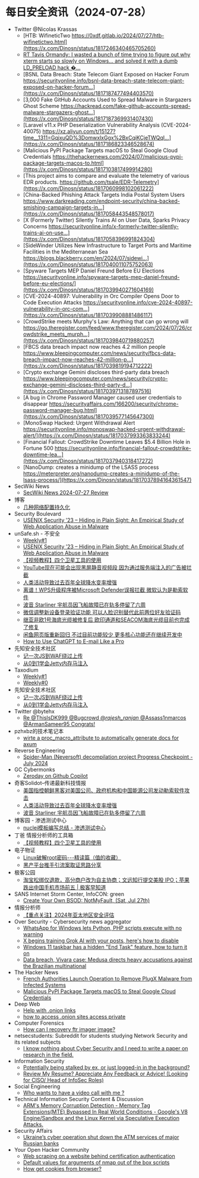 # 每日安全资讯（2024-07-28）

- Twitter @Nicolas Krassas
  - [HTB: WifineticTwo https://0xdf.gitlab.io/2024/07/27/htb-wifinetictwo.html](https://x.com/Dinosn/status/1817246340465705260)
  - [RT Tavis Ormandy: I wasted a bunch of time trying to figure out why xterm starts so slowly on Windows... and solved it with a dumb LD_PRELOAD hack �...](https://x.com/Dinosn/status/1817245843813978286)
  - [BSNL Data Breach: State Telecom Giant Exposed on Hacker Forum https://securityonline.info/bsnl-data-breach-state-telecom-giant-exposed-on-hacker-forum...](https://x.com/Dinosn/status/1817187477494403570)
  - [3,000 Fake GitHub Accounts Used to Spread Malware in Stargazers Ghost Scheme https://hackread.com/fake-github-accounts-spread-malware-stargazers-ghost...](https://x.com/Dinosn/status/1817187369931407430)
  - [Laravel v11.x PHP Deserialization Vulnerability Analysis (CVE-2024-40075) https://xz.aliyun.com/t/15127?time__1311=GqjxuQD%3DomwxlxGgx%2BxCqiKCjeTWQqI...](https://x.com/Dinosn/status/1817186823346528674)
  - [Malicious PyPI Package Targets macOS to Steal Google Cloud Credentials https://thehackernews.com/2024/07/malicious-pypi-package-targets-macos-to.html](https://x.com/Dinosn/status/1817103817499914280)
  - [This project aims to compare and evaluate the telemetry of various EDR products. https://github.com/tsale/EDR-Telemetry](https://x.com/Dinosn/status/1817060998102061222)
  - [China-Backed Phishing Attack Targets India Postal System Users https://www.darkreading.com/endpoint-security/china-backed-smishing-campaign-targets-in...](https://x.com/Dinosn/status/1817058443548578017)
  - [X (Formerly Twitter) Silently Trains AI on User Data, Sparks Privacy Concerns https://securityonline.info/x-formerly-twitter-silently-trains-ai-on-use...](https://x.com/Dinosn/status/1817058396991824304)
  - [SideWinder Utilizes New Infrastructure to Target Ports and Maritime Facilities in the Mediterranean Sea https://blogs.blackberry.com/en/2024/07/sidewi...](https://x.com/Dinosn/status/1817040011075752063)
  - [Spyware Targets MEP Daniel Freund Before EU Elections https://securityonline.info/spyware-targets-mep-daniel-freund-before-eu-elections/](https://x.com/Dinosn/status/1817039940271604169)
  - [CVE-2024-40897: Vulnerability in Orc Compiler Opens Door to Code Execution Attacks https://securityonline.info/cve-2024-40897-vulnerability-in-orc-com...](https://x.com/Dinosn/status/1817039908881486117)
  - [CrowdStrike meets Murphy's Law: Anything that can go wrong will https://go.theregister.com/feed/www.theregister.com/2024/07/26/crowdstrike_meets_murph...](https://x.com/Dinosn/status/1817039840719880257)
  - [FBCS data breach impact now reaches 4.2 million people https://www.bleepingcomputer.com/news/security/fbcs-data-breach-impact-now-reaches-42-million-p...](https://x.com/Dinosn/status/1817039819194712222)
  - [Crypto exchange Gemini discloses third-party data breach https://www.bleepingcomputer.com/news/security/crypto-exchange-gemini-discloses-third-party-d...](https://x.com/Dinosn/status/1817039713187897516)
  - [A bug in Chrome Password Manager caused user credentials to disappear https://securityaffairs.com/166200/security/chrome-password-manager-bug.html](https://x.com/Dinosn/status/1817039577145647300)
  - [MonoSwap Hacked: Urgent Withdrawal Alert https://securityonline.info/monoswap-hacked-urgent-withdrawal-alert/](https://x.com/Dinosn/status/1817037993363833244)
  - [Financial Fallout: CrowdStrike Downtime Leaves $5.4 Billion Hole in Fortune 500 https://securityonline.info/financial-fallout-crowdstrike-downtime-lea...](https://x.com/Dinosn/status/1817037940318417272)
  - [NanoDump: creates a minidump of the LSASS process https://meterpreter.org/nanodump-creates-a-minidump-of-the-lsass-process/](https://x.com/Dinosn/status/1817037894164361547)
- SecWiki News
  - [SecWiki News 2024-07-27 Review](http://www.sec-wiki.com/?2024-07-27)
- 博客
  - [几种网络配置持久化](https://dyrnq.com/net-config/)
- Security Boulevard
  - [USENIX Security ’23 – Hiding in Plain Sight: An Empirical Study of Web Application Abuse in Malware](https://securityboulevard.com/2024/07/usenix-security-23-hiding-in-plain-sight-an-empirical-study-of-web-application-abuse-in-malware/)
- unSafe.sh - 不安全
  - [Weekly#1](https://buaq.net/go-252811.html)
  - [USENIX Security ’23 – Hiding in Plain Sight: An Empirical Study of Web Application Abuse in Malware](https://buaq.net/go-252810.html)
  - [【视频教程】四个卫星工具的使用](https://buaq.net/go-252813.html)
  - [YouTube现在可能会出现黑屏静音视频段 因为通过服务端注入的广告被拦截](https://buaq.net/go-252819.html)
  - [人类活动导致过去百年全球降水变率增强](https://buaq.net/go-252817.html)
  - [离谱！WPS升级程序被Microsoft Defender误报拦截 微软认为是勒索软件](https://buaq.net/go-252820.html)
  - [波音 Starliner 宇航员因飞船故障已在轨多停留了六周](https://buaq.net/go-252818.html)
  - [微信调整新设备登录验证功能 可以人脸识别替代此前两位好友验证码](https://buaq.net/go-252798.html)
  - [继亚非欧1号海底光缆被修复后 欧印通道和SEACOM海底光缆目前也完成了修复](https://buaq.net/go-252799.html)
  - [闲鱼网页版重新回归 不过目前功能较少 更多核心功能还在继续开发中](https://buaq.net/go-252800.html)
  - [How to Use ChatGPT to E-mail Like a Pro](https://buaq.net/go-252823.html)
- 先知安全技术社区
  - [记一次JS到WAF绕过上传](https://xz.aliyun.com/t/15142)
  - [从0到1学会Jetty内存马注入](https://xz.aliyun.com/t/15141)
- Taxodium
  - [Weekly#1](https://taxodium.ink/post/weekly/1/)
  - [Weekly#0](https://taxodium.ink/post/weekly/0/)
- 先知安全技术社区
  - [记一次JS到WAF绕过上传](https://xz.aliyun.com/t/15142)
  - [从0到1学会Jetty内存马注入](https://xz.aliyun.com/t/15141)
- Twitter @bytehx
  - [Re @ThisIsDK999 @Bugcrowd @_rajesh_ranjan_ @Assass1nmarcos @ArmanSameer95 Congrats!](https://x.com/bytehx343/status/1817031313070915794)
- pzhxbz的技术笔记本
  - [wirte a proc_macro_attribute to automatically generate docs for axum](https://pzhxbz.cn/?p=179)
- Reverse Engineering
  - [Spider-Man (Neversoft) decompilation project Progress Checkpoint - July 2024](https://www.reddit.com/r/ReverseEngineering/comments/1edkusx/spiderman_neversoft_decompilation_project/)
- GC Cybermonks
  - [Zeroday on Github Copilot](https://gccybermonks.com/posts/github/)
- 奇客Solidot–传递最新科技情报
  - [美国指控朝鲜黑客对美国公司、政府机构和中国能源公司发动勒索软件攻击](https://www.solidot.org/story?sid=78816)
  - [人类活动导致过去百年全球降水变率增强](https://www.solidot.org/story?sid=78815)
  - [波音 Starliner 宇航员因飞船故障已在轨多停留了六周](https://www.solidot.org/story?sid=78814)
- 博客园 - 渗透测试中心
  - [nuclei模板编写总结 - 渗透测试中心](https://www.cnblogs.com/backlion/p/18326684)
- 丁爸 情报分析师的工具箱
  - [【视频教程】四个卫星工具的使用](https://mp.weixin.qq.com/s?__biz=MzI2MTE0NTE3Mw==&mid=2651145291&idx=1&sn=00e73a4aa62d2746b859cae611c5cbeb&chksm=f1af3371c6d8ba679505a1f6f342456a6b19762b08b714c4f46ac210c8bb89cd6ff6eb504caf&scene=58&subscene=0#rd)
- 电子物证
  - [Linux破解root密码---精读篇（值的收藏）](https://mp.weixin.qq.com/s?__biz=MzAwNDcwMDgzMA==&mid=2651047718&idx=1&sn=01c5289e0719bb946d12b52f9297aa50&chksm=80d088d7b7a701c178e91d8df70db350cb8f1e7f163cb68d65438cb8656a2b610a97fe6a8272&scene=58&subscene=0#rd)
  - [黑产平台推手引流案取证思路分享](https://mp.weixin.qq.com/s?__biz=MzAwNDcwMDgzMA==&mid=2651047718&idx=2&sn=7bd391e0b97888e35e7b4c57a48556f4&chksm=80d088d7b7a701c1c8da17a05e2559e243744a03a1b39fdbdf37b4344f42e355fd6a40fe0c7e&scene=58&subscene=0#rd)
- 极客公园
  - [淘宝松绑仅退款，高分商户改为自主协商；文远知行提交美股 IPO；苹果跌出中国手机市场前五 | 极客早知道](https://mp.weixin.qq.com/s?__biz=MTMwNDMwODQ0MQ==&mid=2653048532&idx=1&sn=219ecb1a8d8e19582198d9d987dbe6a3&chksm=7e5733624920ba7472d8e0042f2ed38b18055319fbcfaf8948eb9191010f5689ac7b3e64ba30&scene=58&subscene=0#rd)
- SANS Internet Storm Center, InfoCON: green
  - [Create Your Own BSOD: NotMyFault, (Sat, Jul 27th)](https://isc.sans.edu/diary/rss/31120)
- 情报分析师
  - [【重点关注】2024年亚太地区安全评估](https://mp.weixin.qq.com/s?__biz=MzA3Mjc1MTkwOA==&mid=2650553486&idx=1&sn=313c8c2c869baacb0bbad9f593f039c3&chksm=871112c5b0669bd3d5d2de5f18ad579145c56e2d5a7b351db62bc97425ff60fa82faafc43ef7&scene=58&subscene=0#rd)
- Over Security - Cybersecurity news aggregator
  - [WhatsApp for Windows lets Python, PHP scripts execute with no warning](https://www.bleepingcomputer.com/news/security/whatsapp-for-windows-lets-python-php-scripts-execute-with-no-warning/)
  - [X begins training Grok AI with your posts, here's how to disable](https://www.bleepingcomputer.com/news/security/x-begins-training-grok-ai-with-your-posts-heres-how-to-disable/)
  - [Windows 11 taskbar has a hidden "End Task" feature, how to turn it on](https://www.bleepingcomputer.com/news/microsoft/windows-11-taskbar-has-a-hidden-end-task-feature-how-to-turn-it-on/)
  - [Data breach, Vivara case: Medusa directs heavy accusations against the Brazilian multinational](https://www.suspectfile.com/data-breach-vivara-case-medusa-directs-heavy-accusations-against-the-brazilian-multinational/)
- The Hacker News
  - [French Authorities Launch Operation to Remove PlugX Malware from Infected Systems](https://thehackernews.com/2024/07/french-authorities-launch-operation-to.html)
  - [Malicious PyPI Package Targets macOS to Steal Google Cloud Credentials](https://thehackernews.com/2024/07/malicious-pypi-package-targets-macos-to.html)
- Deep Web
  - [Help with .onion links](https://www.reddit.com/r/deepweb/comments/1eda6g7/help_with_onion_links/)
  - [how to access .onion sites access private](https://www.reddit.com/r/deepweb/comments/1ede36a/how_to_access_onion_sites_access_private/)
- Computer Forensics
  - [How can I recovery ftr imager image?](https://www.reddit.com/r/computerforensics/comments/1edc6q8/how_can_i_recovery_ftr_imager_image/)
- netsecstudents: Subreddit for students studying Network Security and its related subjects
  - [I know nothing about Cyber Security and I need to write a paper on research in the field.](https://www.reddit.com/r/netsecstudents/comments/1ed6fmf/i_know_nothing_about_cyber_security_and_i_need_to/)
- Information Security
  - [Potentially being stalked by ex, or just logged-in in the background?](https://www.reddit.com/r/Information_Security/comments/1edsxtt/potentially_being_stalked_by_ex_or_just_loggedin/)
  - [Review My Resume? Appreciate Any Feedback or Advice! (Looking for CISO/ Head of InfoSec Roles)](https://www.reddit.com/r/Information_Security/comments/1edqynt/review_my_resume_appreciate_any_feedback_or/)
- Social Engineering
  - [Who wants to have a video call with me ?](https://www.reddit.com/r/SocialEngineering/comments/1edet1j/who_wants_to_have_a_video_call_with_me/)
- Technical Information Security Content & Discussion
  - [ARM's Memory Corruption Detection - Memory Tag Extensions(MTE) Bypassed In Real World Conditions - Google's V8 Engine/Sandbox and the Linux Kernel via Speculative Execution Attacks.](https://www.reddit.com/r/netsec/comments/1edntkn/arms_memory_corruption_detection_memory_tag/)
- Security Affairs
  - [Ukraine’s cyber operation shut down the ATM services of major Russian banks](https://securityaffairs.com/166214/cyber-warfare-2/atm-services-russian-banks-hacked.html)
- Your Open Hacker Community
  - [Web scraping on a website behind certification authentication](https://www.reddit.com/r/HowToHack/comments/1edq57u/web_scraping_on_a_website_behind_certification/)
  - [Default values for arguments of nmap out of the box scripts](https://www.reddit.com/r/HowToHack/comments/1edmkg6/default_values_for_arguments_of_nmap_out_of_the/)
  - [How get cookies from browser?](https://www.reddit.com/r/HowToHack/comments/1edq99e/how_get_cookies_from_browser/)
